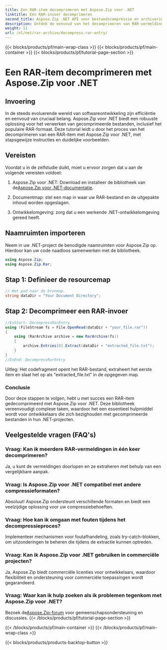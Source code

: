 ```yaml
---
title: Een RAR-item decomprimeren met Aspose.Zip voor .NET
linktitle: Een RAR-invoer decomprimeren
second_title: Aspose.Zip .NET API voor bestandscompressie en archivering
description: Ontdek de eenvoud van het decomprimeren van RAR-vermeldingen in .NET met Aspose.Zip. Verwerk moeiteloos gecomprimeerde bestanden met deze krachtige bibliotheek.
weight: 11
url: /nl/net/rar-archive/decompress-rar-entry/
---
```


{{< blocks/products/pf/main-wrap-class >}}
{{< blocks/products/pf/main-container >}}
{{< blocks/products/pf/tutorial-page-section >}}

# Een RAR-item decomprimeren met Aspose.Zip voor .NET


## Invoering

In de steeds evoluerende wereld van softwareontwikkeling zijn efficiëntie en eenvoud van cruciaal belang. Aspose.Zip voor .NET biedt een robuuste oplossing voor het verwerken van gecomprimeerde bestanden, inclusief het populaire RAR-formaat. Deze tutorial leidt u door het proces van het decomprimeren van een RAR-item met Aspose.Zip voor .NET, met stapsgewijze instructies en duidelijke voorbeelden.

## Vereisten

Voordat u in de zelfstudie duikt, moet u ervoor zorgen dat u aan de volgende vereisten voldoet:

1.  Aspose.Zip voor .NET: Download en installeer de bibliotheek van de[Aspose.Zip voor .NET-documentatie](https://reference.aspose.com/zip/net/).

2. Documentmap: stel een map in waar uw RAR-bestand en de uitgepakte inhoud worden opgeslagen.

3. Ontwikkelomgeving: zorg dat u een werkende .NET-ontwikkelomgeving gereed heeft.

## Naamruimten importeren

Neem in uw .NET-project de benodigde naamruimten voor Aspose.Zip op. Hierdoor kan uw code naadloos samenwerken met de bibliotheek.

```csharp
using Aspose.Zip;
using Aspose.Zip.Rar;
```

## Stap 1: Definieer de resourcemap

```csharp
// Het pad naar de bronmap.
string dataDir = "Your Document Directory";
```

## Stap 2: Decomprimeer een RAR-invoer

```csharp
//ExStart: DecompressRarEntry
using (FileStream fs = File.OpenRead(dataDir + "your_file.rar"))
{
    using (RarArchive archive = new RarArchive(fs))
    {
        archive.Entries[0].Extract(dataDir + "extracted_file.txt");
    }
}
//ExEnd: DecompressRarEntry
```

Uitleg: Het codefragment opent het RAR-bestand, extraheert het eerste item en slaat het op als "extracted_file.txt" in de opgegeven map.

### Conclusie

Door deze stappen te volgen, hebt u met succes een RAR-item gedecomprimeerd met Aspose.Zip voor .NET. Deze bibliotheek vereenvoudigt complexe taken, waardoor het een essentieel hulpmiddel wordt voor ontwikkelaars die zich bezighouden met gecomprimeerde bestanden in hun .NET-projecten.

## Veelgestelde vragen (FAQ's)

### Vraag: Kan ik meerdere RAR-vermeldingen in één keer decomprimeren?
Ja, u kunt de vermeldingen doorlopen en ze extraheren met behulp van een vergelijkbare aanpak.

### Vraag: Is Aspose.Zip voor .NET compatibel met andere compressieformaten?
Absoluut! Aspose.Zip ondersteunt verschillende formaten en biedt een veelzijdige oplossing voor uw compressiebehoeften.

### Vraag: Hoe kan ik omgaan met fouten tijdens het decompressieproces?
Implementeer mechanismen voor foutafhandeling, zoals try-catch-blokken, om uitzonderingen te beheren die tijdens de extractie kunnen optreden.

### Vraag: Kan ik Aspose.Zip voor .NET gebruiken in commerciële projecten?
Ja, Aspose.Zip biedt commerciële licenties voor ontwikkelaars, waardoor flexibiliteit en ondersteuning voor commerciële toepassingen wordt gegarandeerd.

### Vraag: Waar kan ik hulp zoeken als ik problemen tegenkom met Aspose.Zip voor .NET?
 Bezoek de[Aspose.Zip-forum](https://forum.aspose.com/c/zip/37) voor gemeenschapsondersteuning en discussies.
{{< /blocks/products/pf/tutorial-page-section >}}

{{< /blocks/products/pf/main-container >}}
{{< /blocks/products/pf/main-wrap-class >}}

{{< blocks/products/products-backtop-button >}}
